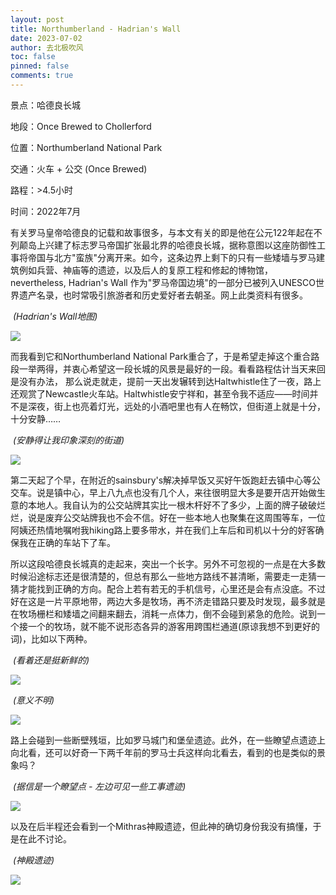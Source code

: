 ```yaml
---
layout: post
title: Northumberland - Hadrian's Wall
date: 2023-07-02
author: 去北极吹风
toc: false
pinned: false
comments: true
---
```



景点：哈德良长城

地段：Once Brewed to Chollerford

位置：Northumberland National Park

交通：火车 + 公交 (Once Brewed) 

路程：>4.5小时

时间：2022年7月

有关罗马皇帝哈德良的记载和故事很多，与本文有关的即是他在公元122年起在不列颠岛上兴建了标志罗马帝国扩张最北界的哈德良长城，据称意图以这座防御性工事将帝国与北方"蛮族"分离开来。如今，这条边界上剩下的只有一些矮墙与罗马建筑例如兵营、神庙等的遗迹，以及后人的复原工程和修起的博物馆，nevertheless, Hadrian's Wall 作为"罗马帝国边境"的一部分已被列入UNESCO世界遗产名录，也时常吸引旅游者和历史爱好者去朝圣。网上此类资料有很多。

​	*(Hadrian's Wall地图)*

![](https://raw.githubusercontent.com/wkm-um/wkm-um.github.io/master/images/hadrian_1.gif)

而我看到它和Northumberland National Park重合了，于是希望走掉这个重合路段一举两得，并衷心希望这一段长城的风景是最好的一段。看看路程估计当天来回是没有办法， 那么说走就走，提前一天出发辗转到达Haltwhistle住了一夜，路上还观赏了Newcastle火车站。Haltwhistle安宁祥和，甚至令我不适应——时间并不是深夜，街上也亮着灯光，远处的小酒吧里也有人在畅饮，但街道上就是十分，十分安静……

​	*(安静得让我印象深刻的街道)*

![](https://raw.githubusercontent.com/wkm-um/wkm-um.github.io/master/images/hadrian_2.jpg)

第二天起了个早，在附近的sainsbury's解决掉早饭又买好午饭跑赶去镇中心等公交车。说是镇中心，早上八九点也没有几个人，来往很明显大多是要开店开始做生意的本地人。我自认为的公交站牌其实比一根木杆好不了多少，上面的牌子破破烂烂，说是废弃公交站牌我也不会不信。好在一些本地人也聚集在这周围等车，一位阿姨还热情地嘱咐我hiking路上要多带水，并在我们上车后和司机以十分的好客确保我在正确的车站下了车。

所以这段哈德良长城真的走起来，突出一个长字。另外不可忽视的一点是在大多数时候沿途标志还是很清楚的，但总有那么一些地方路线不甚清晰，需要走一走猜一猜才能找到正确的方向。配合上若有若无的手机信号，心里还是会有点没底。不过好在这是一片平原地带，两边大多是牧场，再不济走错路只要及时发现，最多就是在牧场栅栏和矮墙之间翻来翻去，消耗一点体力，倒不会碰到紧急的危险。说到一个接一个的牧场，就不能不说形态各异的游客用跨围栏通道(原谅我想不到更好的词)，比如以下两种。

​	*(看着还是挺新鲜的)*

![](https://raw.githubusercontent.com/wkm-um/wkm-um.github.io/master/images/hadrian_3.jpg)

​	*(意义不明)*

![](https://raw.githubusercontent.com/wkm-um/wkm-um.github.io/master/images/hadrian_4.jpg)

路上会碰到一些断壁残垣，比如罗马城门和堡垒遗迹。此外，在一些瞭望点遗迹上向北看，还可以好奇一下两千年前的罗马士兵这样向北看去，看到的也是类似的景象吗？

​	*(据信是一个瞭望点 - 左边可见一些工事遗迹)*

![](https://raw.githubusercontent.com/wkm-um/wkm-um.github.io/master/images/hadrian_5.jpg)

以及在后半程还会看到一个Mithras神殿遗迹，但此神的确切身份我没有搞懂，于是在此不讨论。

​	*(神殿遗迹)*

![](https://raw.githubusercontent.com/wkm-um/wkm-um.github.io/master/images/hadrian_6.jpg)
